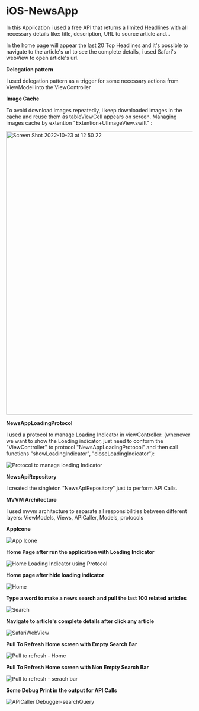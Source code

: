# iOS-NewsApp

In this Application i used a free API that returns a limited Headlines with all necessary details like: title, description, URL to source article and...

In the home page will appear the last 20 Top Headlines and it's possible to navigate to the article's url to see the complete details, i used Safari's webView to open article's url.

**Delegation pattern**

I used delegation pattern as a trigger for some necessary actions from ViewModel into the ViewController

**Image Cache**

To avoid download images repeatedly, i keep downloaded images in the cache and reuse them as tableViewCell appears on screen.
Managing images cache by extention "Extention+UIImageView.swift" :

<img width="763" alt="Screen Shot 2022-10-23 at 12 50 22" src="https://user-images.githubusercontent.com/40691961/197402245-863e124d-65d2-471a-96d6-b138efb7a7c4.png">

**NewsAppLoadingProtocol**

I used a protocol to manage Loading Indicator in viewController: (whenever we want to show the Loading indicator, just need to conform the "ViewController" to protocol "NewsAppLoadingProtocol" and then call functions "showLoadingIndicator", "closeLoadingIndicator"):

![Protocol to manage loading Indicator](https://user-images.githubusercontent.com/40691961/197011415-e3e775d3-b365-40fd-bff4-a5b77e4eddfe.png)

**NewsApiRepository**

I created the singleton "NewsApiRepository" just to perform API Calls. 

**MVVM Architecture**

I used mvvm architecture to separate all responsibilities between different layers:
ViewModels, Views, APICaller, Models, protocols

**AppIcone**

![App Icone](https://user-images.githubusercontent.com/40691961/197013773-fbb3610b-2a09-47e2-91de-932c04bdbda1.png)

**Home Page after run the application with Loading Indicator**

![Home Loading Indicator using Protocol](https://user-images.githubusercontent.com/40691961/197014111-17fcc8ce-135e-4a56-8aa2-9fe12e618d16.png)

**Home page after hide loading indicator**

![Home](https://user-images.githubusercontent.com/40691961/197014383-535e9e02-aaa3-4ba5-9f2c-cea3d035a731.png)

**Type a word to make a news search and pull the last 100 related articles**

![Search](https://user-images.githubusercontent.com/40691961/197014829-7f8a6ab7-d21d-44e9-a6f5-b64190e79253.png)

**Navigate to article's complete details after click any article**

![SafariWebView](https://user-images.githubusercontent.com/40691961/197015009-b1af0e22-44ec-4809-a9c2-095c946be9d3.png)

**Pull To Refresh Home screen with Empty Search Bar**

![Pull to refresh - Home](https://user-images.githubusercontent.com/40691961/197015651-45bd4f67-0e23-4737-940e-35bcdc7fe0ff.png)

**Pull To Refresh Home screen with Non Empty Search Bar**

![Pull to refresh - serach bar](https://user-images.githubusercontent.com/40691961/197015847-70cef20c-499e-490f-9944-04d43c77aaf1.png)

**Some Debug Print in the output for API Calls**

![APICaller Debugger-searchQuery](https://user-images.githubusercontent.com/40691961/197016127-e194b3c0-bc43-4476-a554-547950c44917.png)
